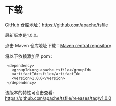 <!--

    Licensed to the Apache Software Foundation (ASF) under one
    or more contributor license agreements.  See the NOTICE file
    distributed with this work for additional information
    regarding copyright ownership.  The ASF licenses this file
    to you under the Apache License, Version 2.0 (the
    "License"); you may not use this file except in compliance
    with the License.  You may obtain a copy of the License at
    
        http://www.apache.org/licenses/LICENSE-2.0
    
    Unless required by applicable law or agreed to in writing,
    software distributed under the License is distributed on an
    "AS IS" BASIS, WITHOUT WARRANTIES OR CONDITIONS OF ANY
    KIND, either express or implied.  See the License for the
    specific language governing permissions and limitations
    under the License.

-->

# 下载
GitHub 仓库地址：https://github.com/apache/tsfile

最新版本是1.0.0。

点击 Maven 仓库地址下载：[Maven central repository](https://search.maven.org/search?q=g:org.apache.tsfile)

将以下依赖添加至 pom :

```
 <dependency>
   <groupId>org.apache.tsfile</groupId>
   <artifactId>tsfile</artifactId>
   <version>1.0.0</version>
 </dependency>
```

该版本的特性可点击查看: https://github.com/apache/tsfile/releases/tag/v1.0.0
